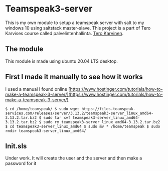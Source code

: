 # Teamspeak3-server
This is my own module to setup a teamspeak server with salt to my windows 10 using saltstack master-slave. This project is a part of Tero Karvises course called palvelintenhallinta. [Tero Karvinen](https://terokarvinen.com/).

## The module
This module is made using ubuntu 20.04 LTS desktop.
## First I made it manually to see how it works
I used a manual I found online [https://www.hostinger.com/tutorials/how-to-make-a-teamspeak-3-server/](https://www.hostinger.com/tutorials/how-to-make-a-teamspeak-3-server/)

`$ cd /home/teamspeak/
$ sudo wget https://files.teamspeak-services.com/releases/server/3.13.2/teamspeak3-server_linux_amd64-3.13.2.tar.bz2
$ sudo tar xvf teamspeak3-server_linux_amd64-3.13.2.tar.bz2
$ sudo rm teamspeak3-server_linux_amd64-3.13.2.tar.bz2
$ cd teamspeak3-server_linux_amd64
$ sudo mv * /home/teamspeak
$ sudo rmdir teamspeak3-server_linux_amd64/`
## Init.sls
Under work. It will create the user and the server and then make a password for it
